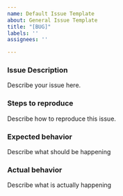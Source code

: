 ```yaml
---
name: Default Issue Template
about: General Issue Template
title: "[BUG]"
labels: ''
assignees: ''

---
```


### Issue Description
Describe your issue here.

### Steps to reproduce
Describe how to reproduce this issue.

### Expected behavior
Describe what should be happening

### Actual behavior
Describe what is actually happening
